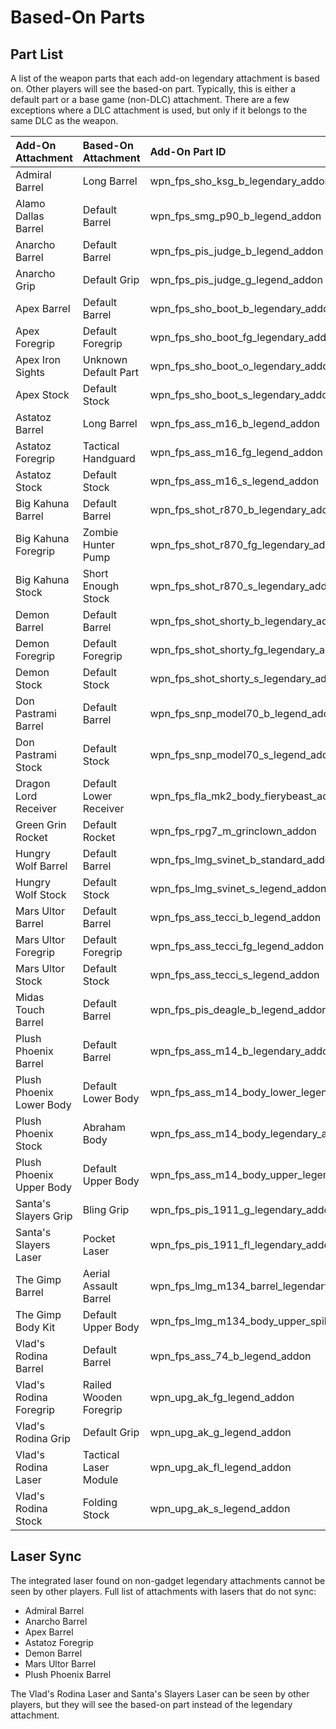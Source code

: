 # Based-On Parts

## Part List

A list of the weapon parts that each add-on legendary attachment is based on. Other players will see the based-on part. Typically, this is either a default part or a base game (non-DLC) attachment. There are a few exceptions where a DLC attachment is used, but only if it belongs to the same DLC as the weapon.

|Add-On Attachment|Based-On Attachment|Add-On Part ID|Based-On Part ID|Note|
|:--|:--|:--|:--|:--|
|Admiral Barrel|Long Barrel|wpn_fps_sho_ksg_b_legendary_addon|wpn_fps_sho_ksg_b_long|Same DLC|
|Alamo Dallas Barrel|Default Barrel|wpn_fps_smg_p90_b_legend_addon|wpn_fps_smg_p90_b_short|Default Part|
|Anarcho Barrel|Default Barrel|wpn_fps_pis_judge_b_legend_addon|wpn_fps_pis_judge_b_standard|Default Part|
|Anarcho Grip|Default Grip|wpn_fps_pis_judge_g_legend_addon|wpn_fps_pis_judge_g_standard|Default Part|
|Apex Barrel|Default Barrel|wpn_fps_sho_boot_b_legendary_addon|wpn_fps_sho_boot_b_standard|Default Part|
|Apex Foregrip|Default Foregrip|wpn_fps_sho_boot_fg_legendary_addon|wpn_fps_sho_boot_fg_standard|Default Part|
|Apex Iron Sights|Unknown Default Part|wpn_fps_sho_boot_o_legendary_addon|wpn_fps_sho_boot_em_extra|Default Part|
|Apex Stock|Default Stock|wpn_fps_sho_boot_s_legendary_addon|wpn_fps_sho_boot_s_short|Default Part|
|Astatoz Barrel|Long Barrel|wpn_fps_ass_m16_b_legend_addon|wpn_fps_m4_uupg_b_long|Base Game|
|Astatoz Foregrip|Tactical Handguard|wpn_fps_ass_m16_fg_legend_addon|wpn_fps_m16_fg_railed|Base Game|
|Astatoz Stock|Default Stock|wpn_fps_ass_m16_s_legend_addon|wpn_fps_m16_s_solid_vanilla|Default Part|
|Big Kahuna Barrel|Default Barrel|wpn_fps_shot_r870_b_legendary_addon|wpn_fps_shot_r870_b_long|Default Part|
|Big Kahuna Foregrip|Zombie Hunter Pump|wpn_fps_shot_r870_fg_legendary_addon|wpn_fps_shot_r870_fg_wood|Base Game|
|Big Kahuna Stock|Short Enough Stock|wpn_fps_shot_r870_s_legendary_addon|wpn_fps_shot_r870_s_nostock|Base Game|
|Demon Barrel|Default Barrel|wpn_fps_shot_shorty_b_legendary_addon|wpn_fps_shot_r870_b_short|Default Part|
|Demon Foregrip|Default Foregrip|wpn_fps_shot_shorty_fg_legendary_addon|wpn_fps_shot_r870_fg_small|Default Part|
|Demon Stock|Default Stock|wpn_fps_shot_shorty_s_legendary_addon|wpn_fps_shot_r870_s_nostock_vanilla|Default Part|
|Don Pastrami Barrel|Default Barrel|wpn_fps_snp_model70_b_legend_addon|wpn_fps_snp_model70_b_standard|Default Part|
|Don Pastrami Stock|Default Stock|wpn_fps_snp_model70_s_legend_addon|wpn_fps_snp_model70_s_standard|Default Part|
|Dragon Lord Receiver|Default Lower Receiver|wpn_fps_fla_mk2_body_fierybeast_addon|wpn_fps_fla_mk2_body|Default Part|
|Green Grin Rocket|Default Rocket|wpn_fps_rpg7_m_grinclown_addon|wpn_fps_rpg7_m_rocket|Default Part|
|Hungry Wolf Barrel|Default Barrel|wpn_fps_lmg_svinet_b_standard_addon|wpn_fps_lmg_par_b_standard|Default Part|
|Hungry Wolf Stock|Default Stock|wpn_fps_lmg_svinet_s_legend_addon|wpn_fps_lmg_par_s_standard|Default Part|
|Mars Ultor Barrel|Default Barrel|wpn_fps_ass_tecci_b_legend_addon|wpn_fps_ass_tecci_b_standard|Default Part|
|Mars Ultor Foregrip|Default Foregrip|wpn_fps_ass_tecci_fg_legend_addon|wpn_fps_ass_tecci_fg_standard|Default Part|
|Mars Ultor Stock|Default Stock|wpn_fps_ass_tecci_s_legend_addon|wpn_fps_ass_tecci_s_standard|Default Part|
|Midas Touch Barrel|Default Barrel|wpn_fps_pis_deagle_b_legend_addon|wpn_fps_pis_deagle_b_standard|Default Part|
|Plush Phoenix Barrel|Default Barrel|wpn_fps_ass_m14_b_legendary_addon|wpn_fps_ass_m14_b_standard|Default Part|
|Plush Phoenix Lower Body|Default Lower Body|wpn_fps_ass_m14_body_lower_legendary_addon|wpn_fps_ass_m14_body_lower|Default Part|
|Plush Phoenix Stock|Abraham Body|wpn_fps_ass_m14_body_legendary_addon|wpn_fps_ass_m14_body_ebr|Base Game|
|Plush Phoenix Upper Body|Default Upper Body|wpn_fps_ass_m14_body_upper_legendary_addon|wpn_fps_ass_m14_body_upper|Default Part|
|Santa's Slayers Grip|Bling Grip|wpn_fps_pis_1911_g_legendary_addon|wpn_fps_pis_1911_g_bling|Base Game|
|Santa's Slayers Laser|Pocket Laser|wpn_fps_pis_1911_fl_legendary_addon|wpn_fps_upg_fl_pis_laser|Base Game|
|The Gimp Barrel|Aerial Assault Barrel|wpn_fps_lmg_m134_barrel_legendary_addon|wpn_fps_lmg_m134_barrel_extreme|Same DLC|
|The Gimp Body Kit|Default Upper Body|wpn_fps_lmg_m134_body_upper_spikey_addon|wpn_fps_lmg_m134_body_upper|Default Part|
|Vlad's Rodina Barrel|Default Barrel|wpn_fps_ass_74_b_legend_addon|wpn_fps_ass_74_b_standard|Default Part|
|Vlad's Rodina Foregrip|Railed Wooden Foregrip|wpn_upg_ak_fg_legend_addon|wpn_upg_ak_fg_combo2|Base Game|
|Vlad's Rodina Grip|Default Grip|wpn_upg_ak_g_legend_addon|wpn_upg_ak_g_standard|Default Part|
|Vlad's Rodina Laser|Tactical Laser Module|wpn_upg_ak_fl_legend_addon|wpn_fps_upg_fl_ass_smg_sho_peqbo|Base Game|
|Vlad's Rodina Stock|Folding Stock|wpn_upg_ak_s_legend_addon|wpn_upg_ak_s_folding|Base Game|

## Laser Sync
The integrated laser found on non-gadget legendary attachments cannot be seen by other players. Full list of attachments with lasers that do not sync:
- Admiral Barrel
- Anarcho Barrel
- Apex Barrel
- Astatoz Foregrip
- Demon Barrel
- Mars Ultor Barrel
- Plush Phoenix Barrel

The Vlad's Rodina Laser and Santa's Slayers Laser can be seen by other players, but they will see the based-on part instead of the legendary attachment.
